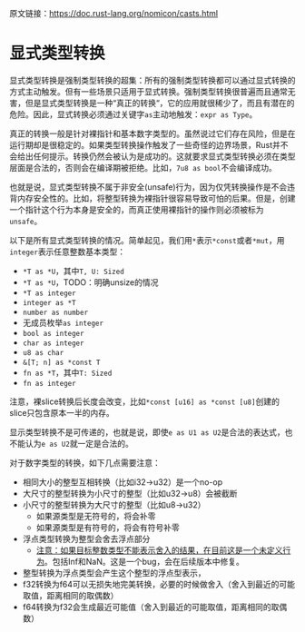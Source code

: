 原文链接：<https://doc.rust-lang.org/nomicon/casts.html>

# 显式类型转换

显式类型转换是强制类型转换的超集：所有的强制类型转换都可以通过显式转换的方式主动触发。但有一些场景只适用于显式转换。强制类型转换很普遍而且通常无害，但是显式类型转换是一种“真正的转换“，它的应用就很稀少了，而且有潜在的危险。因此，显式转换必须通过关键字`as`主动地触发：`expr as Type`。

真正的转换一般是针对裸指针和基本数字类型的。虽然说过它们存在风险，但是在运行期却是很稳定的。如果类型转换操作触发了一些奇怪的边界场景，Rust并不会给出任何提示。转换仍然会被认为是成功的。这就要求显式类型转换必须在类型层面是合法的，否则会在编译期被拒绝。比如，`7u8 as bool`不会编译成功。

也就是说，显式类型转换不属于非安全(unsafe)行为，因为仅凭转换操作是不会违背内存安全性的。比如，将整型转换为裸指针很容易导致可怕的后果。但是，创建一个指针这个行为本身是安全的，而真正使用裸指针的操作则必须被标为`unsafe`。

以下是所有显式类型转换的情况。简单起见，我们用`*`表示`*const`或者`*mut`，用`integer`表示任意整数基本类型：

- `*T as *U`，其中`T, U: Sized`
- `*T as *U`，TODO：明确unsize的情况
- `*T as integer`
- `integer as *T`
- `number as number`
- 无成员枚举`as integer`
- `bool as integer`
- `char as integer`
- `u8 as char`
- `&[T; n] as *const T`
- `fn as *T`，其中`T: Sized`
- `fn as integer`

注意，裸slice转换后长度会改变，比如`*const [u16] as *const [u8]`创建的slice只包含原本一半的内存。

显示类型转换不是可传递的，也就是说，即使`e as U1 as U2`是合法的表达式，也不能认为`e as U2`就一定是合法的。

对于数字类型的转换，如下几点需要注意：

- 相同大小的整型互相转换（比如i32->u32）是一个no-op
- 大尺寸的整型转换为小尺寸的整型（比如u32->u8）会被截断
- 小尺寸的整型转换为大尺寸的整型（比如u8->u32）
  * 如果源类型是无符号的，将会补零
  * 如果源类型是有符号的，将会有符号补零
- 浮点类型转换为整型会舍去浮点部分
  * [注意：如果目标整数类型不能表示舍入的结果，在目前这是一个未定义行为](https://github.com/rust-lang/rust/issues/10184)。包括Inf和NaN。这是一个bug，会在后续版本中修复。
- 整型转换为浮点类型会产生这个整型的浮点型表示，
- f32转换为f64可以无损失地完美转换，必要的时候做舍入（舍入到最近的可能取值，距离相同的取偶数）
- f64转换为f32会生成最近可能值（舍入到最近的可能取值，距离相同的取偶数）
